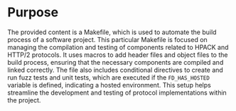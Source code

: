 # Purpose
The provided content is a Makefile, which is used to automate the build process of a software project. This particular Makefile is focused on managing the compilation and testing of components related to HPACK and HTTP/2 protocols. It uses macros to add header files and object files to the build process, ensuring that the necessary components are compiled and linked correctly. The file also includes conditional directives to create and run fuzz tests and unit tests, which are executed if the `FD_HAS_HOSTED` variable is defined, indicating a hosted environment. This setup helps streamline the development and testing of protocol implementations within the project.

